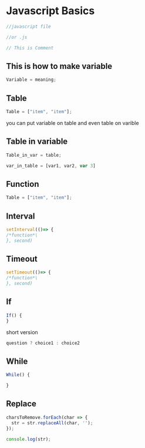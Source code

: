 <link rel="preload" as='style' href="https://actwu.github.io/md.css"/>
<link rel="stylesheet" href="https://actwu.github.io/md.css"/>

# Javascript Basics

```javascript
//javascript file 

//or .js

```

```javascript
// This is Comment
```

## This is how to make variable

```javascript
Variable = meaning;
```
## Table 

```javascript
Table = ["item", "item"];
```

you can put variable on table and even table on varible


## Table in variable
```javascript
Table_in_var = table;

var_in_table = [var1, var2, var 3]
```

## Function

```javascript
Table = ["item", "item"];
```

## Interval
```javascript
setInterval(()=> {
/*function*\
}, second)
```

## Timeout
```javascript
setTimeout(()=> {
/*function*\
}, second)
```

## If
```javascript
If() {
}
```

short version

```javascript
question ? choice1 : choice2
```

## While
```javascript
While() {

}
```

## Replace
```javascript
charsToRemove.forEach(char => {
  str = str.replaceAll(char, '');
});

console.log(str);
```


